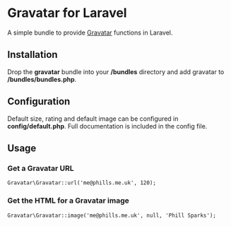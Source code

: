 # Gravatar for Laravel

A simple bundle to provide [Gravatar](http://gravatar.com/) functions in Laravel.

## Installation

Drop the **gravatar** bundle into your **/bundles** directory and add gravatar to **/bundles/bundles.php**.

## Configuration

Default size, rating and default image can be configured in **config/default.php**.  Full documentation is included in the config file.

## Usage

### Get a Gravatar URL

    Gravatar\Gravatar::url('me@phills.me.uk', 120);

### Get the HTML for a Gravatar image

    Gravatar\Gravatar::image('me@phills.me.uk', null, 'Phill Sparks');
